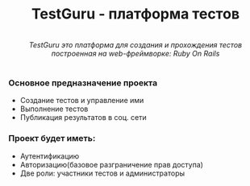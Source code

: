 <h1 align="center">TestGuru - платформа тестов</h1>

<p align="center">

  <br>
  <em>TestGuru это платформа для создания и прохождения тестов 
    <br> построенная на web-фреймворке: Ruby On Rails </em>
  <br>
  <br>
</p>

### Основное предназначение проекта

- Создание тестов и управление ими
- Выполнение тестов
- Публикация результатов в соц. сети

### Проект будет иметь:

- Аутентификацию
- Авторизацию(базовое разграничение прав доступа)
- Две роли: участники тестов и администраторы
